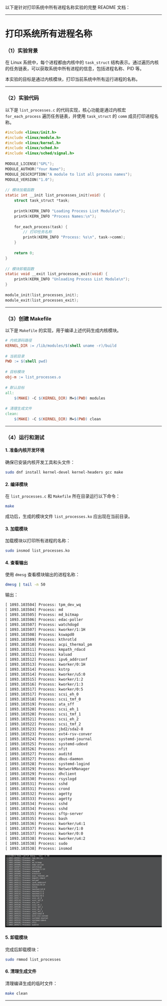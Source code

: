 以下是针对打印系统中所有进程名称实验的完整 README 文档：

---

# 打印系统所有进程名称

### （1）实验背景
在 Linux 系统中，每个进程都由内核中的 `task_struct` 结构表示。通过遍历内核的任务链表，可以获取系统中所有进程的信息，包括进程名称、PID 等。

本实验的目标是通过内核模块，打印当前系统中所有运行进程的名称。

---

### （2）实验代码

以下是 `list_processes.c` 的代码实现，核心功能是通过内核宏 `for_each_process` 遍历任务链表，并使用 `task_struct` 的 `comm` 成员打印进程名称。

```c
#include <linux/init.h>
#include <linux/module.h>
#include <linux/kernel.h>
#include <linux/sched.h>
#include <linux/sched/signal.h>

MODULE_LICENSE("GPL");
MODULE_AUTHOR("Your Name");
MODULE_DESCRIPTION("A module to list all process names");
MODULE_VERSION("1.0");

// 模块加载函数
static int __init list_processes_init(void) {
    struct task_struct *task;

    printk(KERN_INFO "Loading Process List Module\n");
    printk(KERN_INFO "Process Names:\n");

    for_each_process(task) {
        // 打印任务名称
        printk(KERN_INFO "Process: %s\n", task->comm);
    }

    return 0;
}

// 模块卸载函数
static void __exit list_processes_exit(void) {
    printk(KERN_INFO "Unloading Process List Module\n");
}

module_init(list_processes_init);
module_exit(list_processes_exit);
```

---

### （3）创建 Makefile

以下是 `Makefile` 的实现，用于编译上述代码生成内核模块。

```makefile
# 内核源码路径
KERNEL_DIR := /lib/modules/$(shell uname -r)/build

# 当前目录
PWD := $(shell pwd)

# 目标模块
obj-m := list_processes.o

# 默认目标
all:
	$(MAKE) -C $(KERNEL_DIR) M=$(PWD) modules

# 清理生成文件
clean:
	$(MAKE) -C $(KERNEL_DIR) M=$(PWD) clean
```

---

### （4）运行和测试

#### 1. **准备内核开发环境**
确保已安装内核开发工具和头文件：
```bash
sudo dnf install kernel-devel kernel-headers gcc make
```

#### 2. **编译模块**
在 `list_processes.c` 和 `Makefile` 所在目录运行以下命令：
```bash
make
```

成功后，生成的模块文件 `list_processes.ko` 应出现在当前目录。

#### 3. **加载模块**
加载模块以打印所有进程的名称：
```bash
sudo insmod list_processes.ko
```

#### 4. **查看输出**
使用 `dmesg` 查看模块输出的进程名称：
```bash
dmesg | tail -n 50
```

输出：
```
[ 1093.103504] Process: tpm_dev_wq
[ 1093.103504] Process: md
[ 1093.103505] Process: md_bitmap
[ 1093.103506] Process: edac-poller
[ 1093.103507] Process: watchdogd
[ 1093.103507] Process: kworker/1:1H
[ 1093.103508] Process: kswapd0
[ 1093.103509] Process: kthrotld
[ 1093.103510] Process: acpi_thermal_pm
[ 1093.103511] Process: kmpath_rdacd
[ 1093.103511] Process: kaluad
[ 1093.103512] Process: ipv6_addrconf
[ 1093.103513] Process: kworker/0:1H
[ 1093.103514] Process: kstrp
[ 1093.103514] Process: kworker/u5:0
[ 1093.103515] Process: kworker/1:2
[ 1093.103516] Process: kworker/1:3
[ 1093.103517] Process: kworker/0:5
[ 1093.103517] Process: scsi_eh_0
[ 1093.103518] Process: scsi_tmf_0
[ 1093.103519] Process: ata_sff
[ 1093.103520] Process: scsi_eh_1
[ 1093.103520] Process: scsi_tmf_1
[ 1093.103521] Process: scsi_eh_2
[ 1093.103522] Process: scsi_tmf_2
[ 1093.103523] Process: jbd2/sda2-8
[ 1093.103523] Process: ext4-rsv-conver
[ 1093.103524] Process: systemd-journal
[ 1093.103525] Process: systemd-udevd
[ 1093.103526] Process: nfit
[ 1093.103527] Process: auditd
[ 1093.103527] Process: dbus-daemon
[ 1093.103528] Process: systemd-logind
[ 1093.103529] Process: NetworkManager
[ 1093.103529] Process: dhclient
[ 1093.103530] Process: rsyslogd
[ 1093.103531] Process: sshd
[ 1093.103531] Process: crond
[ 1093.103532] Process: agetty
[ 1093.103533] Process: agetty
[ 1093.103534] Process: sshd
[ 1093.103534] Process: sshd
[ 1093.103535] Process: sftp-server
[ 1093.103535] Process: bash
[ 1093.103536] Process: kworker/u4:1
[ 1093.103537] Process: kworker/1:0
[ 1093.103537] Process: kworker/0:0
[ 1093.103538] Process: kworker/u4:2
[ 1093.103538] Process: sudo
[ 1093.103538] Process: insmod
```
![image](https://github.com/n-i-c-e-ck/openeuler_lab/blob/main/lab7.png)
#### 5. **卸载模块**
完成后卸载模块：
```bash
sudo rmmod list_processes
```

#### 6. **清理生成文件**
清理编译生成的临时文件：
```bash
make clean
```

---

